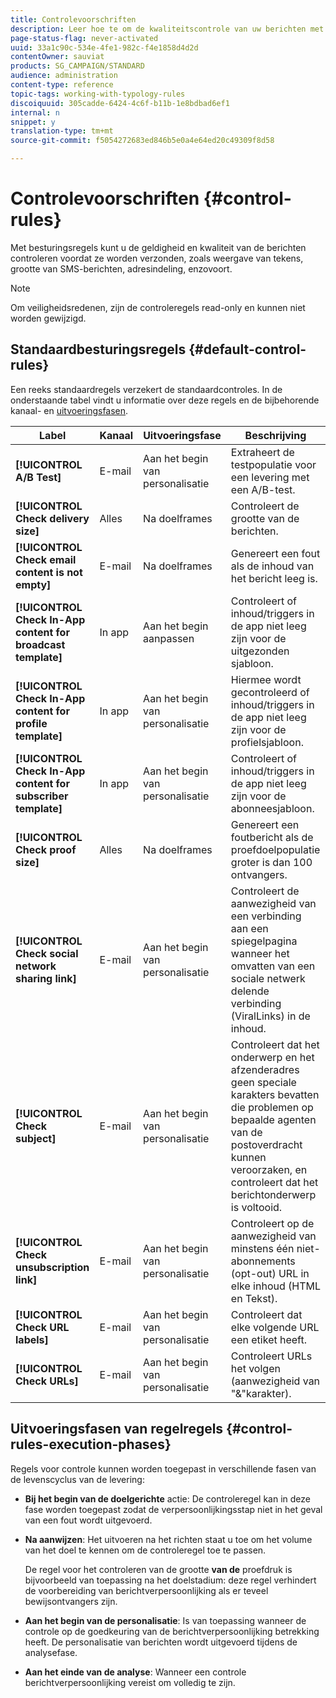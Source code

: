 ```yaml
---
title: Controlevoorschriften
description: Leer hoe te om de kwaliteitscontrole van uw berichten met controleregels te versterken.
page-status-flag: never-activated
uuid: 33a1c90c-534e-4fe1-982c-f4e1858d4d2d
contentOwner: sauviat
products: SG_CAMPAIGN/STANDARD
audience: administration
content-type: reference
topic-tags: working-with-typology-rules
discoiquuid: 305cadde-6424-4c6f-b11b-1e8bdbad6ef1
internal: n
snippet: y
translation-type: tm+mt
source-git-commit: f5054272683ed846b5e0a4e64ed20c49309f8d58

---
```



# Controlevoorschriften {#control-rules}

Met besturingsregels kunt u de geldigheid en kwaliteit van de berichten controleren voordat ze worden verzonden, zoals weergave van tekens, grootte van SMS-berichten, adresindeling, enzovoort.

>[!NOTE]
>
>Om veiligheidsredenen, zijn de controleregels read-only en kunnen niet worden gewijzigd.

## Standaardbesturingsregels {#default-control-rules}

Een reeks standaardregels verzekert de standaardcontroles. In de onderstaande tabel vindt u informatie over deze regels en de bijbehorende kanaal- en [uitvoeringsfasen](#control-rules-execution-phases).

| Label | Kanaal | Uitvoeringsfase | Beschrijving |
---------|----------|---------|---------
| **[!UICONTROL A/B Test]** | E-mail | Aan het begin van personalisatie | Extraheert de testpopulatie voor een levering met een A/B-test. |
| **[!UICONTROL Check delivery size]** | Alles | Na doelframes | Controleert de grootte van de berichten. |
| **[!UICONTROL Check email content is not empty]** | E-mail | Na doelframes | Genereert een fout als de inhoud van het bericht leeg is. |
| **[!UICONTROL Check In-App content for broadcast template]** | In app | Aan het begin aanpassen | Controleert of inhoud/triggers in de app niet leeg zijn voor de uitgezonden sjabloon. |
| **[!UICONTROL Check In-App content for profile template]** | In app | Aan het begin van personalisatie | Hiermee wordt gecontroleerd of inhoud/triggers in de app niet leeg zijn voor de profielsjabloon. |
| **[!UICONTROL Check In-App content for subscriber template]** | In app | Aan het begin van personalisatie | Controleert of inhoud/triggers in de app niet leeg zijn voor de abonneesjabloon. |
| **[!UICONTROL Check proof size]** | Alles | Na doelframes | Genereert een foutbericht als de proefdoelpopulatie groter is dan 100 ontvangers. |
| **[!UICONTROL Check social network sharing link]** | E-mail | Aan het begin van personalisatie | Controleert de aanwezigheid van een verbinding aan een spiegelpagina wanneer het omvatten van een sociale netwerk delende verbinding (ViralLinks) in de inhoud. |
| **[!UICONTROL Check subject]** | E-mail | Aan het begin van personalisatie | Controleert dat het onderwerp en het afzenderadres geen speciale karakters bevatten die problemen op bepaalde agenten van de postoverdracht kunnen veroorzaken, en controleert dat het berichtonderwerp is voltooid. |
| **[!UICONTROL Check unsubscription link]** | E-mail | Aan het begin van personalisatie | Controleert op de aanwezigheid van minstens één niet-abonnements (opt-out) URL in elke inhoud (HTML en Tekst). |
| **[!UICONTROL Check URL labels]** | E-mail | Aan het begin van personalisatie | Controleert dat elke volgende URL een etiket heeft. |
| **[!UICONTROL Check URLs]** | E-mail | Aan het begin van personalisatie | Controleert URLs het volgen (aanwezigheid van &quot;&amp;&quot;karakter). |

## Uitvoeringsfasen van regelregels {#control-rules-execution-phases}

Regels voor controle kunnen worden toegepast in verschillende fasen van de levenscyclus van de levering:

* **Bij het begin van de doelgerichte** actie: De controleregel kan in deze fase worden toegepast zodat de verpersoonlijkingsstap niet in het geval van een fout wordt uitgevoerd.

* **Na aanwijzen**: Het uitvoeren na het richten staat u toe om het volume van het doel te kennen om de controleregel toe te passen.

   De regel voor het controleren van de grootte **van de** proefdruk is bijvoorbeeld van toepassing na het doelstadium: deze regel verhindert de voorbereiding van berichtverpersoonlijking als er teveel bewijsontvangers zijn.

* **Aan het begin van de personalisatie**: Is van toepassing wanneer de controle op de goedkeuring van de berichtverpersoonlijking betrekking heeft. De personalisatie van berichten wordt uitgevoerd tijdens de analysefase.

* **Aan het einde van de analyse**: Wanneer een controle berichtverpersoonlijking vereist om volledig te zijn.
